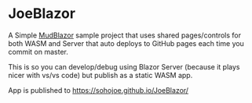 # JoeBlazor
A Simple [MudBlazor](https://mudblazor.com) sample project that uses shared pages/controls for both WASM and Server that auto deploys to GitHub pages each time you commit on master.

This is so you can develop/debug using Blazor Server (because it plays nicer with vs/vs code) but publish as a static WASM app.

App is published to https://sohojoe.github.io/JoeBlazor/
